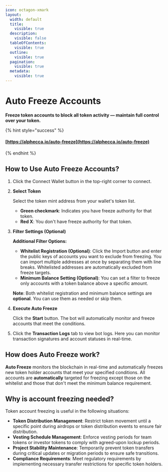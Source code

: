 ```yaml
---
icon: octagon-xmark
layout:
  width: default
  title:
    visible: true
  description:
    visible: false
  tableOfContents:
    visible: true
  outline:
    visible: true
  pagination:
    visible: true
  metadata:
    visible: true
---
```


# Auto Freeze Accounts

**Freeze token accounts to block all token activity — maintain full control over your token.**

{% hint style="success" %}
#### [https://alphecca.io/auto-freeze](https://alphecca.io/auto-freeze)
{% endhint %}

## How to Use Auto Freeze Accounts?&#x20;

1. Click the Connect Wallet button in the top-right corner to connect.
2.  **Select Token**

    Select the token mint address from your wallet's token list.

    * **Green checkmark**: Indicates you have freeze authority for that token.
    * **Red X**: You don't have freeze authority for that token.
3.  **Filter Settings (Optional)**

    **Additional Filter Options:**

    * **Whitelist Registration (Optional)**: Click the Import button and enter the public keys of accounts you want to exclude from freezing. You can import multiple addresses at once by separating them with line breaks. Whitelisted addresses are automatically excluded from freeze targets.
    * **Minimum Balance Setting (Optional)**: You can set a filter to freeze only accounts with a token balance above a specific amount.

    **Note**: Both whitelist registration and minimum balance settings are **optional**. You can use them as needed or skip them.
4.  **Execute Auto Freeze**

    Click the **Start** button. The bot will automatically monitor and freeze accounts that meet the conditions.
5. Click the **Transaction Logs** tab to view bot logs. Here you can monitor transaction signatures and account statuses in real-time.

## How does Auto Freeze work?

**Auto Freeze** monitors the blockchain in real-time and automatically freezes new token holder accounts that meet your specified conditions. All accounts are **automatically** targeted for freezing except those on the whitelist and those that don't meet the minimum balance requirement.

## Why is account freezing needed?

Token account freezing is useful in the following situations:

* **Token Distribution Management**: Restrict token movement until a specific point during airdrops or token distribution events to ensure fair distribution.
* **Vesting Schedule Management**: Enforce vesting periods for team tokens or investor tokens to comply with agreed-upon lockup periods.
* **Project Stability Maintenance**: Temporarily prevent token transfers during critical updates or migration periods to ensure safe transitions.
* **Compliance Requirements**: Meet regulatory requirements by implementing necessary transfer restrictions for specific token holders.
